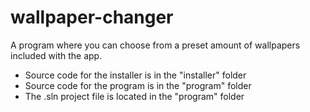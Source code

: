 # wallpaper-changer
A program where you can choose from a preset amount of wallpapers included with the app.

- Source code for the installer is in the "installer" folder
- Source code for the program is in the "program" folder
- The .sln project file is located in the "program" folder

